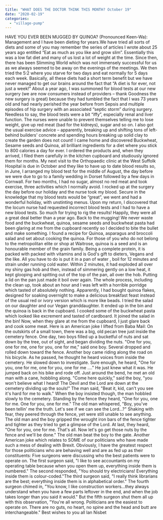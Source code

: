 ```yaml
---
title: "WHAT DOES THE DOCTOR THINK THIS MONTH? October 19"
date: "2020-02-19"
categories: 
  - "village-pump"
---
```


HAVE YOU EVER BEEN MUGGED BY QUINOA? (Pronounced Keen-Wa): Management and I have been dieting for years.We have tried all sorts of diets and some of you may remember the series of articles I wrote about 25 years ago entitled “Eat as much as you like and grow slim”. Essentially this was a low fat diet and many of us lost a lot of weight at the time. Since then, there has been Slimming World which was not immensely successful for us as we always seemed to be away on the evenings of the meetings. We then tried the 5:2 where you starve for two days and eat normally for 5 days each week. Basically, all these diets had a short term benefit but we have never managed to get our brains around the fact that “A diet is for ever, not just a week!” About a year ago, I was summoned for blood tests at our new surgery (we are now consumers instead of providers – thank Goodness the new surgery is great) because they had tumbled the fact that I was 73 years old and had nearly perished the year before from Sepsis and multiple episodes of hip surgery with an associated “septic storm” during surgery. Needless to say, the blood tests were a bit “iffy”, especially renal and liver function. The nurses were unable to prevent themselves telling me to lose weight, give up red meat (bad for the kidneys), sugar and so on. I also got the usual exercise advice – apparently, breaking up and shifting tons of left-behind builders' concrete and spending hours breaking up solid clay to create the garden does not count! I came home and discovered Buckwheat, Sesame seeds and Quinoa, all brilliant ingredients for a diet where you stick to 800 calories a day for ever. I ordered the products and, when they arrived, I filed them carefully in the kitchen cupboard and studiously ignored them for months. My next visit to the Orthopaedic clinic at the West Suffolk Hospital is due in October and they like to have up to date blood results so, in June, I arranged my blood test for the middle of August, the day before we were due to go to a family wedding in Dorset followed by a few days in Cornwall. For two months, I had no sugar, almost no red meat and took exercise, three activities which I normally avoid. I rocked up at the surgery the day before our holiday and the nurse took my blood. Secure in the knowledge that my blood tests would be “great”, we went and had a wonderful holiday, with unstinting menus. Upon my return, I discovered that the locum nurse had requested incorrect blood tests and I had to have a new blood tests. So much for trying to rig the results! Happily, they were all a great deal better than a year ago. Back to the mugging! We never waste food and the buckwheat, quinoa, sesame seeds and buckwheat pasta had been glaring at me from the cupboard recently so I decided to bite the bullet and make something. I found a recipe for Quinoa, asparagus and broccoli salad and set about cooking the quinoa. For those of you who do not belong to the metropolitan elite or shop at Waitrose, quinoa is a seed and is an honourable member of the grain family. Being a complete protein, it is packed with packed with vitamins and is God's gift to dieters, Vegans and the like. All you have to do is put it in a pan of water , boil for 12 minutes and strain under running cold water. Within 2 minutes, it had exploded all over my shiny gas hob and then, instead of simmering gently on a low heat, it kept glooping and spitting out of the top of the pan, all over the hob. Putting a lid on the pan just made it boil over again. The whole process, including the clean up, took about an hour and I was left with a horrible porridge which tasted of absolutely nothing. Apparently, I had bought quinoa flakes, designed for soaking overnight to make a delicious breakfast feast instead of the usual red or ivory version which is more like beads. I tried the salad on our daughter and our Vegan granddaughter. It ended up in the bin and the quinoa is back in the cupboard. I cooked some of the buckwheat pasta which looked like excrement and tasted of cardboard. It joined the salad in the bin! Now, when they glare at me from the cupboard, I just glare back and cook some meat. Here is an American joke I lifted from Baba Mail: On the outskirts of a small town, there was a big, old pecan tree just inside the cemetery fence. One day, two boys filled up a bucketful of nuts and sat down by the tree, out of sight, and began dividing the nuts. "One for you, one for me, one for you, one for me," said one boy. Several dropped and rolled down toward the fence. Another boy came riding along the road on his bicycle. As he passed, he thought he heard voices from inside the cemetery. He slowed down to investigate. Sure enough, he heard, "One for you, one for me, one for you, one for me ...." He just knew what it was. He jumped back on his bike and rode off. Just around the bend, he met an old man with a cane, hobbling along. "Come here quickly," said the boy, "you won't believe what I heard! The Devil and the Lord are down at the cemetery dividing up the souls!" The man said, "Beat it, kid, can't you see it's hard for me to walk." When the boy insisted though, the man hobbled slowly to the cemetery. Standing by the fence they heard, "One for you, one for me. One for you, one for me." The old man whispered, "Boy, you've been tellin' me the truth. Let's see if we can see the Lord...?" Shaking with fear, they peered through the fence, yet were still unable to see anything. The old man and the boy gripped the wrought iron bars of the fence tighter and tighter as they tried to get a glimpse of the Lord. At last, they heard, "One for you, one for me. That's all. Now let's go get those nuts by the fence and we'll be done." The old man beat the boy to the gate. Another American joke which relates to SOME of our politicians who have made such a mess of dealing with Brexit. Obviously, I have the greatest respect for those politicians who are behaving well and are as fed up as their constituents: Five surgeons were discussing who the best patients were to operate on. The first surgeon said, "I like to see accountants on my operating table because when you open them up, everything inside them is numbered." The second responded, "You should try electricians! Everything inside them is colour-coded."The third surgeon said, "I really think librarians are the best; everything inside them is in alphabetical order." The fourth surgeon chimed in, "You know, I like construction workers...they always understand when you have a few parts leftover in the end, and when the job takes longer than you said it would." But the fifth surgeon shut them all up with this observation, "You're all wrong. Politicians are the easiest to operate on. There are no guts, no heart, no spine and the head and butt are interchangeable." Best wishes to you all Ian Nisbet

